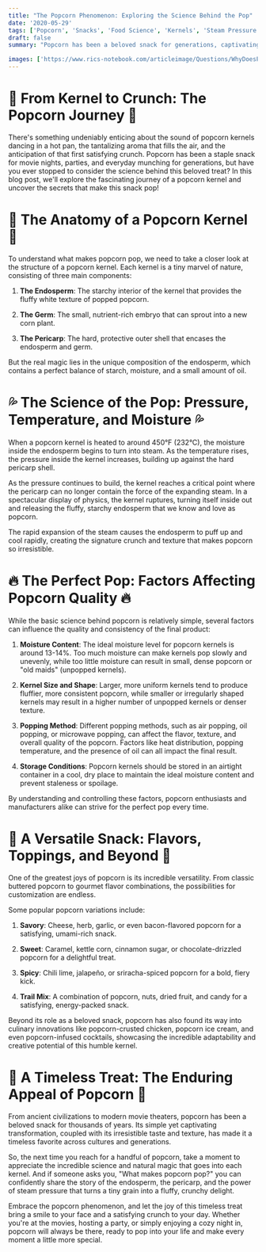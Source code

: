 ```yaml
---
title: "The Popcorn Phenomenon: Exploring the Science Behind the Pop"
date: '2020-05-29'
tags: ['Popcorn', 'Snacks', 'Food Science', 'Kernels', 'Steam Pressure','Questions']
draft: false
summary: "Popcorn has been a beloved snack for generations, captivating us with its enticing aroma, satisfying crunch, and endless versatility. But have you ever wondered about the science behind those magical kernels that transform into fluffy, white morsels? In this blog post, we dive into the fascinating world of popcorn and explore the intricate processes that make this snack a true marvel of nature and food science."

images: ['https://www.rics-notebook.com/articleimage/Questions/WhyDoesPopCornPop.webp']
---
```


# 🍿 From Kernel to Crunch: The Popcorn Journey 🍿

There's something undeniably enticing about the sound of popcorn kernels dancing in a hot pan, the tantalizing aroma that fills the air, and the anticipation of that first satisfying crunch. Popcorn has been a staple snack for movie nights, parties, and everyday munching for generations, but have you ever stopped to consider the science behind this beloved treat? In this blog post, we'll explore the fascinating journey of a popcorn kernel and uncover the secrets that make this snack pop!

# 🌽 The Anatomy of a Popcorn Kernel 🌽

To understand what makes popcorn pop, we need to take a closer look at the structure of a popcorn kernel. Each kernel is a tiny marvel of nature, consisting of three main components:

1. **The Endosperm**: The starchy interior of the kernel that provides the fluffy white texture of popped popcorn.

2. **The Germ**: The small, nutrient-rich embryo that can sprout into a new corn plant.

3. **The Pericarp**: The hard, protective outer shell that encases the endosperm and germ.

But the real magic lies in the unique composition of the endosperm, which contains a perfect balance of starch, moisture, and a small amount of oil.

# 💦 The Science of the Pop: Pressure, Temperature, and Moisture 💦

When a popcorn kernel is heated to around 450°F (232°C), the moisture inside the endosperm begins to turn into steam. As the temperature rises, the pressure inside the kernel increases, building up against the hard pericarp shell.

As the pressure continues to build, the kernel reaches a critical point where the pericarp can no longer contain the force of the expanding steam. In a spectacular display of physics, the kernel ruptures, turning itself inside out and releasing the fluffy, starchy endosperm that we know and love as popcorn.

The rapid expansion of the steam causes the endosperm to puff up and cool rapidly, creating the signature crunch and texture that makes popcorn so irresistible.

# 🔥 The Perfect Pop: Factors Affecting Popcorn Quality 🔥

While the basic science behind popcorn is relatively simple, several factors can influence the quality and consistency of the final product:

1. **Moisture Content**: The ideal moisture level for popcorn kernels is around 13-14%. Too much moisture can make kernels pop slowly and unevenly, while too little moisture can result in small, dense popcorn or "old maids" (unpopped kernels).

2. **Kernel Size and Shape**: Larger, more uniform kernels tend to produce fluffier, more consistent popcorn, while smaller or irregularly shaped kernels may result in a higher number of unpopped kernels or denser texture.

3. **Popping Method**: Different popping methods, such as air popping, oil popping, or microwave popping, can affect the flavor, texture, and overall quality of the popcorn. Factors like heat distribution, popping temperature, and the presence of oil can all impact the final result.

4. **Storage Conditions**: Popcorn kernels should be stored in an airtight container in a cool, dry place to maintain the ideal moisture content and prevent staleness or spoilage.

By understanding and controlling these factors, popcorn enthusiasts and manufacturers alike can strive for the perfect pop every time.

# 🧂 A Versatile Snack: Flavors, Toppings, and Beyond 🧂

One of the greatest joys of popcorn is its incredible versatility. From classic buttered popcorn to gourmet flavor combinations, the possibilities for customization are endless.

Some popular popcorn variations include:

1. **Savory**: Cheese, herb, garlic, or even bacon-flavored popcorn for a satisfying, umami-rich snack.

2. **Sweet**: Caramel, kettle corn, cinnamon sugar, or chocolate-drizzled popcorn for a delightful treat.

3. **Spicy**: Chili lime, jalapeño, or sriracha-spiced popcorn for a bold, fiery kick.

4. **Trail Mix**: A combination of popcorn, nuts, dried fruit, and candy for a satisfying, energy-packed snack.

Beyond its role as a beloved snack, popcorn has also found its way into culinary innovations like popcorn-crusted chicken, popcorn ice cream, and even popcorn-infused cocktails, showcasing the incredible adaptability and creative potential of this humble kernel.

# 🎉 A Timeless Treat: The Enduring Appeal of Popcorn 🎉

From ancient civilizations to modern movie theaters, popcorn has been a beloved snack for thousands of years. Its simple yet captivating transformation, coupled with its irresistible taste and texture, has made it a timeless favorite across cultures and generations.

So, the next time you reach for a handful of popcorn, take a moment to appreciate the incredible science and natural magic that goes into each kernel. And if someone asks you, "What makes popcorn pop?" you can confidently share the story of the endosperm, the pericarp, and the power of steam pressure that turns a tiny grain into a fluffy, crunchy delight.

Embrace the popcorn phenomenon, and let the joy of this timeless treat bring a smile to your face and a satisfying crunch to your day. Whether you're at the movies, hosting a party, or simply enjoying a cozy night in, popcorn will always be there, ready to pop into your life and make every moment a little more special.
